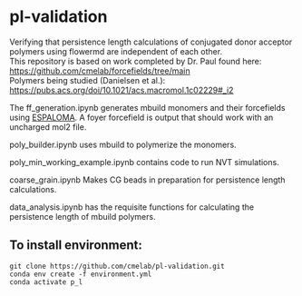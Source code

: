 # pl-validation
Verifying that persistence length calculations of conjugated donor acceptor polymers using flowermd are independent of each other.  
This repository is based on work completed by Dr. Paul found here: https://github.com/cmelab/forcefields/tree/main  
Polymers being studied (Danielsen et al.): https://pubs.acs.org/doi/10.1021/acs.macromol.1c02229#_i2  

The ff_generation.ipynb generates mbuild monomers and their forcefields using [ESPALOMA](https://docs.espaloma.org/en/latest/). A foyer forcefield is output that should work with an uncharged mol2 file. 

poly_builder.ipynb uses mbuild to polymerize the monomers.

poly_min_working_example.ipynb contains code to run NVT simulations.

coarse_grain.ipynb Makes CG beads in preparation for persistence length calculations.

data_analysis.ipynb has the requisite functions for calculating the persistence length of mbuild polymers.

## To install environment:
```
git clone https://github.com/cmelab/pl-validation.git
conda env create -f environment.yml
conda activate p_l
```
